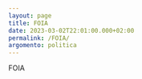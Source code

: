 ```yaml
---
layout: page
title: FOIA
date: 2023-03-02T22:01:00.000+02:00
permalink: /FOIA/
argomento: politica
---
```


FOIA